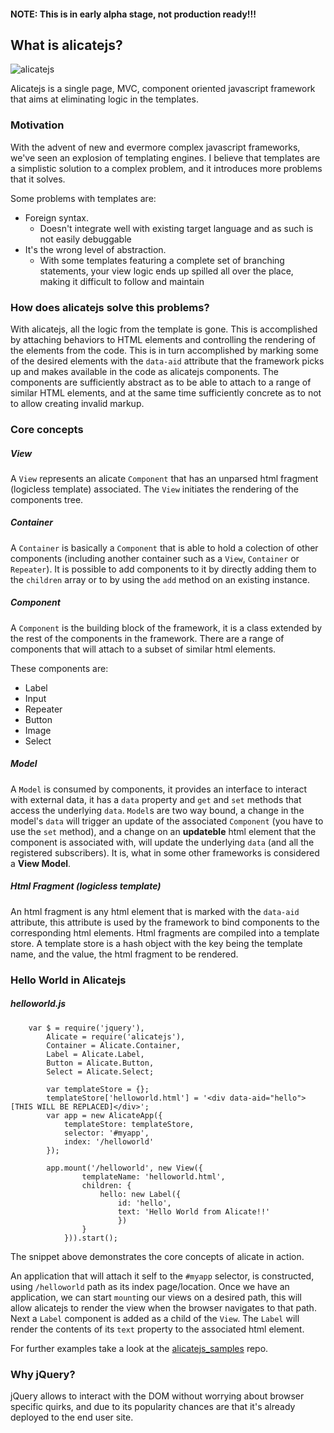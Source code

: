 #### NOTE: This is in early alpha stage, not production ready!!!


## What is alicatejs?
![alicatejs](https://raw.githubusercontent.com/dryajov/alicatejs/master/logo.jpg)


Alicatejs is a single page, MVC, component oriented javascript framework that aims at eliminating logic in the templates.

### Motivation
With the advent of new and evermore complex javascript frameworks, we've seen an explosion of templating engines. I believe
that templates are a simplistic solution to a complex problem, and it introduces more problems that it solves.

Some problems with templates are:

- Foreign syntax.
    - Doesn't integrate well with existing target language and as such is not easily debuggable
- It's the wrong level of abstraction.
    - With some templates featuring a complete set of branching statements,
      your view logic ends up spilled all over the place, making it difficult to
      follow and maintain

### How does alicatejs solve this problems?

With alicatejs, all the logic from the template is gone. This is accomplished by attaching behaviors to HTML elements
and controlling the rendering of the elements from the code. This is in turn accomplished by marking some of the desired elements with
the `data-aid` attribute that the framework picks up and makes available in the code as alicatejs components. The components are sufficiently
abstract as to be able to attach to a range of similar HTML elements, and at the same time sufficiently concrete as to
not to allow creating invalid markup.

### Core concepts

##### View

A `View` represents an alicate `Component` that has an unparsed html fragment (logicless template) associated. The `View` initiates the rendering of the components tree.

##### Container

A `Container` is basically a `Component` that is able to hold a colection of other components (including another container such as a `View`, `Container` or `Repeater`). It is possible to add components to it by directly adding them to the `children` array or to by using the `add` method on an existing instance.

##### Component

A `Component` is the building block of the framework, it is a class extended by the rest of the components in the framework. There are a range of components that will attach to a subset of similar html elements.

These components are:

* Label
* Input
* Repeater
* Button
* Image
* Select

##### Model

A `Model` is consumed by components, it provides an interface to interact with external data, it has a `data` property and `get` and `set` methods that access the underlying `data`. `Model`s are two way bound, a change in the model's `data` will trigger an update of the associated `Component` (you have to use the `set` method),  and a change on an __updateble__ html element that the component is associated with, will update the underlying `data` (and all the registered subscribers). It is, what in some other frameworks is considered a **View Model**.

##### Html Fragment (logicless template)

An html fragment is any html element that is marked with the `data-aid` attribute, this attribute is used by the framework to bind components to the corresponding html elements. Html fragments are compiled into a template store. A template store is a hash object with the key being the template name, and the value, the html fragment to be rendered.

### Hello World in Alicatejs

##### helloworld.js
```
    var $ = require('jquery'),
        Alicate = require('alicatejs'),
        Container = Alicate.Container,
        Label = Alicate.Label,
        Button = Alicate.Button,
        Select = Alicate.Select;
    
        var templateStore = {};
        templateStore['helloworld.html'] = '<div data-aid="hello">[THIS WILL BE REPLACED]</div>';
        var app = new AlicateApp({
            templateStore: templateStore,
            selector: '#myapp',
            index: '/helloworld'
        });
          
        app.mount('/helloworld', new View({
                templateName: 'helloworld.html',
                children: {
                    hello: new Label({
                        id: 'hello',
                        text: 'Hello World from Alicate!!'
                        })
                }
            })).start();

```
The snippet above demonstrates the core concepts of alicate in action.

An application that will attach it self to the `#myapp` selector, is constructed, using `/helloworld` path as its index page/location. Once we have an application, we can start `mount`ing our views on a desired path, this will allow alicatejs to render the view when the browser navigates to that path. Next a `Label` component is added as a child of the `View`. The `Label` will render the contents of its `text` property to the associated html element. 

For further examples take a look at the [alicatejs_samples](https://github.com/dryajov/alicatejs_samples) repo.

### Why jQuery?
jQuery allows to interact with the DOM without worrying about browser specific quirks, and due to its popularity chances are that it's already deployed to the end user site.

